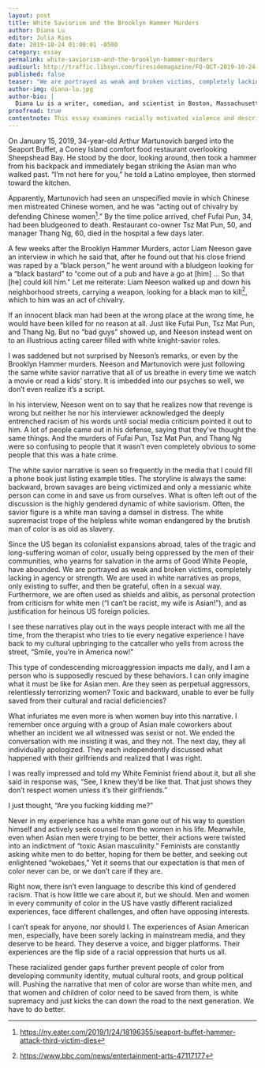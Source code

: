 ```yaml
---
layout: post
title: White Saviorism and the Brooklyn Hammer Murders
author: Diana Lu
editor: Julia Rios
date: 2019-10-24 01:00:01 -0500
category: essay
permalink: white-saviorism-and-the-brooklyn-hammer-murders
audiourl: http://traffic.libsyn.com/firesidemagazine/FQ-OCT-2019-10-24-White_Saviorism_and_the_Brooklyn_Hammer_Murders.mp3
published: false
teaser: "We are portrayed as weak and broken victims, completely lacking in agency or strength. We are used in white narratives as props..."
author-img: diana-lu.jpg
author-bio: |
  Diana Lu is a writer, comedian, and scientist in Boston, Massachusetts. She is a staff writer for _Plan A Magazine_ and _The New England Theatre Geek_. Her humor writing has appeared in _McSweeney's Internet Tendency_, _Women in Comedy Festival Daily_, _Robot Butt_, _Slackjaw_, and others.
proofread: true
contentnote: This essay examines racially motivated violence and describes specific violent incidents.
---
```


On January 15, 2019, 34-year-old Arthur Martunovich barged into the Seaport Buffet, a Coney Island comfort food restaurant overlooking Sheepshead Bay. He stood by the door, looking around, then took a hammer from his backpack and immediately began striking the Asian man who walked past. “I’m not here for you,” he told a Latino employee, then stormed toward the kitchen.

Apparently, Martunovich had seen an unspecified movie in which Chinese men mistreated Chinese women, and he was “acting out of chivalry by defending Chinese women[^1].” By the time police arrived, chef Fufai Pun, 34, had been bludgeoned to death. Restaurant co-owner Tsz Mat Pun, 50, and manager Thang Ng, 60, died in the hospital a few days later.

A few weeks after the Brooklyn Hammer Murders, actor Liam Neeson gave an interview in which he said that, after he found out that his close friend was raped by a “black person,” he went around with a bludgeon looking for a “black bastard” to “come out of a pub and have a go at [him] … So that [he] could kill him." Let me reiterate: Liam Neeson walked up and down his neighborhood streets, carrying a weapon, looking for a black man to kill[^2], which to him was an act of chivalry.

If an innocent black man had been at the wrong place at the wrong time, he would have been killed for no reason at all. Just like Fufai Pun, Tsz Mat Pun, and Thang Ng. But no “bad guys” showed up, and Neeson instead went on to an illustrious acting career filled with white knight-savior roles.

I was saddened but not surprised by Neeson’s remarks, or even by the Brooklyn Hammer murders. Neeson and Martunovich were just following the same white savior narrative that all of us breathe in every time we watch a movie or read a kids’ story. It is imbedded into our psyches so well, we don’t even realize it’s a script.

In his interview, Neeson went on to say that he realizes now that revenge is wrong but neither he nor his interviewer acknowledged the deeply entrenched racism of his words until social media criticism pointed it out to him. A lot of people came out in his defense, saying that they’ve thought the same things. And the murders of Fufai Pun, Tsz Mat Pun, and Thang Ng were so confusing to people that it wasn’t even completely obvious to some people that this was a hate crime.

The white savior narrative is seen so frequently in the media that I could fill a phone book just listing example titles. The storyline is always the same: backward, brown savages are being victimized and only a messianic white person can come in and save us from ourselves. What is often left out of the discussion is the highly gendered dynamic of white saviorism. Often, the savior figure is a white man saving a damsel in distress. The white supremacist trope of the helpless white woman endangered by the brutish man of color is as old as slavery.

Since the US began its colonialist expansions abroad, tales of the tragic and long-suffering woman of color, usually being oppressed by the men of their communities, who yearns for salvation in the arms of Good White People, have abounded. We are portrayed as weak and broken victims, completely lacking in agency or strength. We are used in white narratives as props, only existing to suffer, and then be grateful, often in a sexual way. Furthermore, we are often used as shields and alibis, as personal protection from criticism for white men (“I can’t be racist, my wife is Asian!”), and as justification for heinous US foreign policies.

I see these narratives play out in the ways people interact with me all the time, from the therapist who tries to tie every negative experience I have back to my cultural upbringing to the catcaller who yells from across the street, “Smile, you’re in America now!”

This type of condescending microaggression impacts me daily, and I am a person who is supposedly rescued by these behaviors. I can only imagine what it must be like for Asian men. Are they seen as perpetual aggressors, relentlessly terrorizing women? Toxic and backward, unable to ever be fully saved from their cultural and racial deficiencies?

What infuriates me even more is when women buy into this narrative. I remember once arguing with a group of Asian male coworkers about whether an incident we all witnessed was sexist or not. We ended the conversation with me insisting it was, and they not. The next day, they all individually apologized. They each independently discussed what happened with their girlfriends and realized that I was right.

I was really impressed and told my White Feminist friend about it, but all she said in response was, “See, I knew they’d be like that. That just shows they don’t respect women unless it’s their girlfriends.”

I just thought, “Are you fucking kidding me?”

Never in my experience has a white man gone out of his way to question himself and actively seek counsel from the women in his life. Meanwhile, even when Asian men were trying to be better, their actions were twisted into an indictment of “toxic Asian masculinity.” Feminists are constantly asking white men to do better, hoping for them be better, and seeking out enlightened “wokebaes,” Yet it seems that our expectation is that men of color never can be, or we don’t care if they are.

Right now, there isn’t even language to describe this kind of gendered racism. That is how little we care about it, but we should. Men and women in every community of color in the US have vastly different racialized experiences, face different challenges, and often have opposing interests.

I can’t speak for anyone, nor should I. The experiences of Asian American men, especially, have been sorely lacking in mainstream media, and they deserve to be heard. They deserve a voice, and bigger platforms. Their experiences are the flip side of a racial oppression that hurts us all.

These racialized gender gaps further prevent people of color from developing community identity, mutual cultural roots, and group political will. Pushing the narrative that men of color are worse than white men, and that women and children of color need to be saved from them, is white supremacy and just kicks the can down the road to the next generation. We have to do better.

[^1]: https://ny.eater.com/2019/1/24/18196355/seaport-buffet-hammer-attack-third-victim-dies

[^2]: https://www.bbc.com/news/entertainment-arts-47117177

